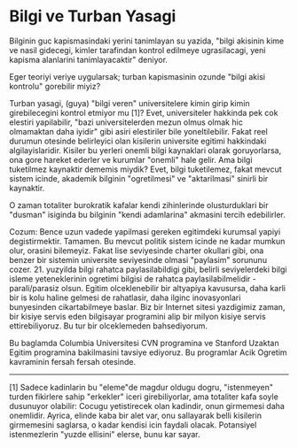 # Bilgi ve Turban Yasagi

Bilginin guc kapismasindaki yerini tanimlayan su yazida, "bilgi akisinin kime ve nasil gidecegi, kimler tarafindan kontrol edilmeye ugrasilacagi, yeni kapisma alanlarini tanimlayacaktir" deniyor.

Eger teoriyi veriye uygularsak; turban kapismasinin ozunde "bilgi akisi kontrolu" gorebilir miyiz?

Turban yasagi, (guya) "bilgi veren" universitelere kimin girip kimin girebilecegini kontrol etmiyor mu [1]? Evet, universiteler hakkinda pek cok elestiri yapilabilir, "bazi universitelerden mezun olmus olmak hic olmamaktan daha iyidir" gibi asiri elestiriler bile yoneltilebilir. Fakat reel durumun otesinde belirleyici olan kisilerin universite egitimi hakkindaki algilayislaridir. Kisiler bu yerleri onemli bilgi kaynaklari olarak goruyorlarsa, ona gore hareket ederler ve kurumlar "onemli" hale gelir. Ama bilgi tuketilmez kaynaktir dememis miydik? Evet, bilgi tuketilemez, fakat mevcut sistem icinde, akademik bilginin "ogretilmesi" ve "aktarilmasi" sinirli bir kaynaktir.

O zaman totaliter burokratik kafalar kendi zihinlerinde olusturduklari bir "dusman" isiginda bu bilginin "kendi adamlarina" akmasini tercih edebilirler.

Cozum: Bence uzun vadede yapilmasi gereken egitimdeki kurumsal yapiyi degistirmektir. Tamamen. Bu mevcut politik sistem icinde ne kadar mumkun olur, orasini bilemeyiz. Fakat lise seviyesinde charter okullari gibi, ona benzer bir sistemin universite seviyesinde olmasi "paylasim" sorununu cozer. 21. yuzyilda bilgi rahatca paylasilabildigi gibi, belirli seviyelerdeki bilgi isleme yeteneklerinin ogretimi bilgisi de rahatca paylasilabilmelidir - parali/parasiz olsun. Egitim olceklenebilir bir altyapiya kavusursa, daha karli bir is kolu haline gelmesi de rahatlasir, daha ilginc inovasyonlari bunyesinden cikartabilmeye baslar. Biz bir Internet sitesi yazdigimiz zaman, bir kisiye servis eden bilgisayar programini alip bir milyon kisiye servis ettirebiliyoruz. Bu tur bir olceklemeden bahsediyorum.

Bu baglamda Columbia Universitesi CVN programina ve Stanford Uzaktan Egitim programina bakilmasini tavsiye ediyoruz. Bu programlar Acik Ogretim kavraminin fersah fersah otesinde.

---

[1] Sadece kadinlarin bu "eleme"de magdur oldugu dogru, "istenmeyen" turden fikirlere sahip "erkekler" iceri girebiliyorlar, ama totaliter kafa soyle dusunuyor olabilir: Cocugu yetistirecek olan kadindir, onun girmemesi daha onemlidir. Ayrica, elinde kaba bir alet var, onu sallayarak belli kisilerin girmemesini saglarsa, o kadar kendisi icin faydali olacak. Potansiyel istenmezlerin "yuzde ellisini" elerse, bunu kar sayar.
